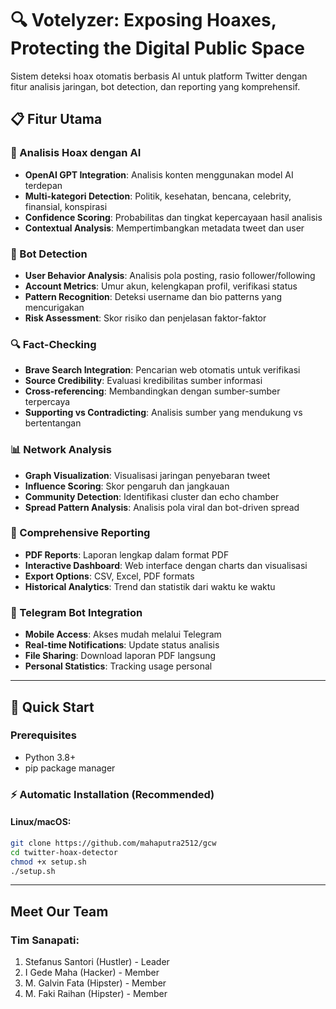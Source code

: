 # 🔍 Votelyzer: Exposing Hoaxes, Protecting the Digital Public Space

Sistem deteksi hoax otomatis berbasis AI untuk platform Twitter dengan fitur analisis jaringan, bot detection, dan reporting yang komprehensif.

## 📋 Fitur Utama

### 🧠 Analisis Hoax dengan AI
- **OpenAI GPT Integration**: Analisis konten menggunakan model AI terdepan  
- **Multi-kategori Detection**: Politik, kesehatan, bencana, celebrity, finansial, konspirasi  
- **Confidence Scoring**: Probabilitas dan tingkat kepercayaan hasil analisis  
- **Contextual Analysis**: Mempertimbangkan metadata tweet dan user  

### 🤖 Bot Detection
- **User Behavior Analysis**: Analisis pola posting, rasio follower/following  
- **Account Metrics**: Umur akun, kelengkapan profil, verifikasi status  
- **Pattern Recognition**: Deteksi username dan bio patterns yang mencurigakan  
- **Risk Assessment**: Skor risiko dan penjelasan faktor-faktor  

### 🔍 Fact-Checking
- **Brave Search Integration**: Pencarian web otomatis untuk verifikasi  
- **Source Credibility**: Evaluasi kredibilitas sumber informasi  
- **Cross-referencing**: Membandingkan dengan sumber-sumber terpercaya  
- **Supporting vs Contradicting**: Analisis sumber yang mendukung vs bertentangan  

### 📊 Network Analysis
- **Graph Visualization**: Visualisasi jaringan penyebaran tweet  
- **Influence Scoring**: Skor pengaruh dan jangkauan  
- **Community Detection**: Identifikasi cluster dan echo chamber  
- **Spread Pattern Analysis**: Analisis pola viral dan bot-driven spread  

### 📄 Comprehensive Reporting
- **PDF Reports**: Laporan lengkap dalam format PDF  
- **Interactive Dashboard**: Web interface dengan charts dan visualisasi  
- **Export Options**: CSV, Excel, PDF formats  
- **Historical Analytics**: Trend dan statistik dari waktu ke waktu  

### 💬 Telegram Bot Integration
- **Mobile Access**: Akses mudah melalui Telegram  
- **Real-time Notifications**: Update status analisis  
- **File Sharing**: Download laporan PDF langsung  
- **Personal Statistics**: Tracking usage personal  

---

## 🚀 Quick Start

### Prerequisites
- Python 3.8+
- pip package manager

### ⚡ Automatic Installation (Recommended)
#### Linux/macOS:
```bash
git clone https://github.com/mahaputra2512/gcw
cd twitter-hoax-detector
chmod +x setup.sh
./setup.sh
```
---

## Meet Our Team 
### Tim Sanapati:
1. Stefanus Santori (Hustler) - Leader
2. I Gede Maha (Hacker) - Member
3. M. Galvin Fata (Hipster) - Member
4. M. Faki Raihan (Hipster) - Member
